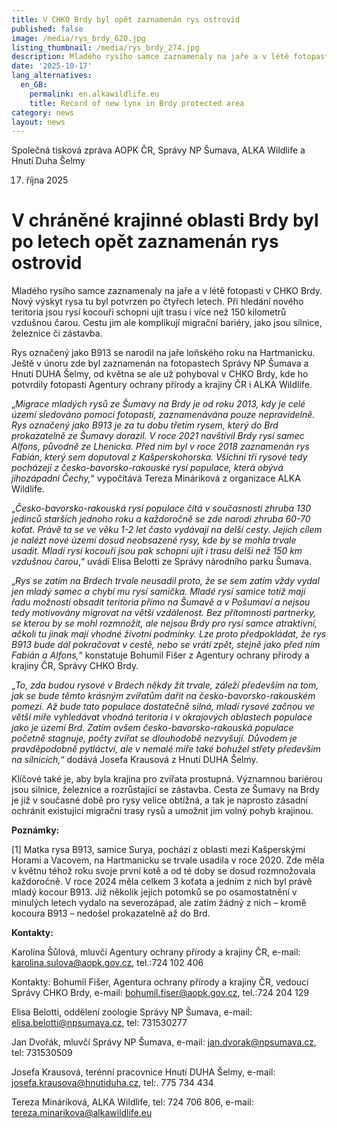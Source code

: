 ```yaml
---
title: V CHKO Brdy byl opět zaznamenán rys ostrovid
published: false
image: /media/rys_brdy_620.jpg
listing_thumbnail: /media/rys_brdy_274.jpg
description: Mladého rysího samce zaznamenaly na jaře a v létě fotopasti v CHKO Brdy.
date: '2025-10-17'
lang_alternatives:
  en_GB:
    permalink: en.alkawildlife.eu
    title: Record of new lynx in Brdy protected area
category: news
layout: news
---
```

Společná tisková zpráva AOPK ČR, Správy NP Šumava, ALKA Wildlife a Hnutí Duha Šelmy



17. října 2025



# V chráněné krajinné oblasti Brdy byl po letech opět zaznamenán rys ostrovid



Mladého rysího samce zaznamenaly na jaře a v létě fotopasti v CHKO Brdy. Nový výskyt rysa tu byl potvrzen po čtyřech letech. Při hledání nového teritoria jsou rysí kocouři schopni ujít trasu i více než 150 kilometrů vzdušnou čarou. Cestu jim ale komplikují migrační bariéry, jako jsou silnice, železnice či zástavba.   



Rys označený jako B913 se narodil na jaře loňského roku na Hartmanicku. Ještě v únoru zde byl zaznamenán na fotopastech Správy NP Šumava a Hnutí DUHA Šelmy, od května se ale už pohyboval v CHKO Brdy, kde ho potvrdily fotopasti Agentury ochrany přírody a krajiny ČR i ALKA Wildlife. 



„_Migrace mladých rysů ze Šumavy na Brdy je od roku 2013, kdy je celé území sledováno pomocí fotopastí, zaznamenávána pouze nepravidelně. Rys označený jako B913 je za tu dobu třetím rysem, který do Brd prokazatelně ze Šumavy dorazil. V roce 2021 navštívil Brdy rysí samec Alfons, původně ze Lhenicka. Před ním byl v roce 2018 zaznamenán rys Fabián, který sem doputoval z Kašperskohorska. Všichni tři rysové tedy pocházejí z česko-bavorsko-rakouské rysí populace, která obývá jihozápadní Čechy,_“ vypočítává Tereza Mináriková z organizace ALKA Wildlife.  



„_Česko-bavorsko-rakouská rysí populace čítá v současnosti zhruba 130 jedinců starších jednoho roku a každoročně se zde narodí zhruba 60-70 koťat. Právě ta se ve věku 1-2 let často vydávají na delší cesty. Jejich cílem je nalézt nové území dosud neobsazené rysy, kde by se mohla trvale usadit. Mladí rysí kocouři jsou pak schopni ujít i trasu delší než 150 km vzdušnou čarou_,“ uvádí Elisa Belotti ze Správy národního parku Šumava. 



„_Rys se zatím na Brdech trvale neusadil proto, že se sem zatím vždy vydal jen mladý samec a chybí mu rysí samička. Mladé rysí samice totiž mají řadu možností obsadit teritoria přímo na Šumavě a v Pošumaví a nejsou tedy motivovány migrovat na větší vzdálenost. Bez přítomnosti partnerky, se kterou by se mohl rozmnožit, ale nejsou Brdy pro rysí samce atraktivní, ačkoli tu jinak mají vhodné životní podmínky. Lze proto předpokládat, že rys B913 bude dál pokračovat v cestě, nebo se vrátí zpět, stejně jako před ním Fabián a Alfons,_“ konstatuje Bohumil Fišer z Agentury ochrany přírody a krajiny ČR, Správy CHKO Brdy. 



„_To, zda budou rysové v Brdech někdy žít trvale, záleží především na tom, jak se bude těmto krásným zvířatům dařit na česko-bavorsko-rakouském pomezí. Až bude tato populace dostatečně silná, mladí rysové začnou ve větší míře vyhledávat vhodná teritoria i v okrajových oblastech populace jako je území Brd. Zatím ovšem česko-bavorsko-rakouská populace početně stagnuje, počty zvířat se dlouhodobě nezvyšují. Důvodem je pravděpodobně pytláctví, ale v nemalé míře také bohužel střety především na silnicích,_“ dodává Josefa Krausová z Hnutí DUHA Šelmy.  



Klíčové také je, aby byla krajina pro zvířata prostupná. Významnou bariérou jsou silnice, železnice a rozrůstající se zástavba. Cesta ze Šumavy na Brdy je již v současné době pro rysy velice obtížná, a tak je naprosto zásadní ochránit existující migrační trasy rysů a umožnit jim volný pohyb krajinou.  



**Poznámky:**

\[1]  Matka rysa B913, samice Surya, pochází z oblasti mezi Kašperskými Horami a Vacovem, na Hartmanicku se trvale usadila v roce 2020. Zde měla v květnu téhož roku svoje první kotě a od té doby se dosud rozmnožovala každoročně. V roce 2024 měla celkem 3 koťata a jedním z nich byl právě mladý kocour B913. Již několik jejích potomků se po osamostatnění v minulých letech vydalo na severozápad, ale zatím žádný z nich – kromě kocoura B913 – nedošel prokazatelně až do Brd.   



**Kontakty:**

Karolína Šůlová, mluvčí Agentury ochrany přírody a krajiny ČR, e-mail: karolina.sulova@aopk.gov.cz, tel.:724 102 406 

Kontakty: Bohumil Fišer, Agentura ochrany přírody a krajiny ČR, vedoucí Správy CHKO Brdy, e-mail: bohumil.fiser@aopk.gov.cz, tel.:724 204 129

Elisa Belotti, oddělení zoologie Správy NP Šumava, e-mail: elisa.belotti@npsumava.cz, tel: 731530277

Jan Dvořák, mluvčí Správy NP Šumava, e-mail: jan.dvorak@npsumava.cz, tel: 731530509

Josefa Krausová, terénní pracovnice Hnutí DUHA Šelmy, e-mail: josefa.krausova@hnutiduha.cz, tel:. 775 734 434

Tereza Mináriková, ALKA Wildlife, tel: 724 706 806, e-mail: tereza.minarikova@alkawildlife.eu
